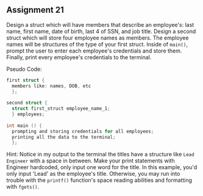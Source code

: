 ## Assignment 21
Design a struct which will have members that describe an employee's: last name, first name, date of birth, last 4 of SSN, and job title. Design a second struct which will store four employee names as members. The employee names will be structures of the type of your first struct. Inside of `main()`, prompt the user to enter each employee's credentials and store them. Finally, print every employee's credentials to the terminal.

Pseudo Code:
```c
first struct {
  members like: names, DOB, etc
  };
  
second struct {
  struct first_struct employee_name_1;
  } employees;
  
int main () {
  prompting and storing credentials for all employees;
  printing all the data to the terminal;
  };
```

Hint: Notice in my output to the terminal the titles have a structure like `Lead Engineer` with a space in between. Make your print statements with <space> Engineer hardcoded, only input one word for the title. In this example, you'd only input 'Lead' as the employee's title. Otherwise, you may run into trouble with the `printf()` function's space reading abilities and formatting with `fgets()`. 
